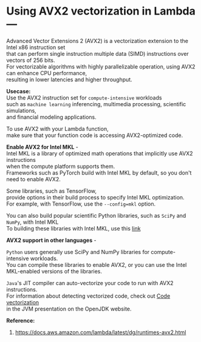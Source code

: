 # Using AVX2 vectorization in Lambda — 

Advanced Vector Extensions 2 (AVX2) is a vectorization extension to the Intel x86 instruction set  
that can perform single instruction multiple data (SIMD) instructions over vectors of 256 bits.  
For vectorizable algorithms with highly parallelizable operation, using AVX2 can enhance CPU performance,  
resulting in lower latencies and higher throughput.  

**Usecase:**  
Use the AVX2 instruction set for `compute-intensive` workloads  
such as `machine learning` inferencing, multimedia processing, scientific simulations,  
and financial modeling applications.  

To use AVX2 with your Lambda function,  
make sure that your function code is accessing AVX2-optimized code.  

**Enable AVX2 for Intel MKL** -  
Intel MKL is a library of optimized math operations that implicitly use AVX2 instructions  
when the compute platform supports them.  
Frameworks such as PyTorch build with Intel MKL by default, so you don't need to enable AVX2.  

Some libraries, such as TensorFlow,  
provide options in their build process to specify Intel MKL optimization.  
For example, with TensorFlow, use the `--config=mkl` option.  

You can also build popular scientific Python libraries, such as `SciPy` and `NumPy`, with Intel MKL  
To building these libraries with Intel MKL, use this [link](https://www.intel.com/content/www/us/en/developer/articles/technical/numpyscipy-with-intel-mkl.html)  

**AVX2 support in other languages** -  

`Python` users generally use SciPy and NumPy libraries for compute-intensive workloads.  
You can compile these libraries to enable AVX2, or you can use the Intel MKL-enabled versions of the libraries.  

`Java`'s JIT compiler can auto-vectorize your code to run with AVX2 instructions.  
For information about detecting vectorized code, check out [Code vectorization](https://cr.openjdk.java.net/~vlivanov/talks/2019_CodeOne_MTE_Vectors.pdf)  
in the JVM presentation on the OpenJDK website.  

**Reference:**  
1. https://docs.aws.amazon.com/lambda/latest/dg/runtimes-avx2.html

